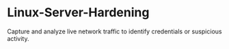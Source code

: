 # Linux-Server-Hardening
Capture and analyze live network traffic to identify credentials or suspicious activity.

